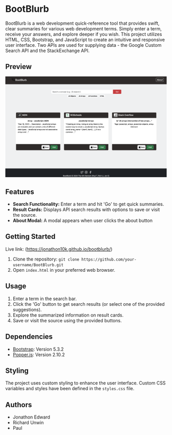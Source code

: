 # BootBlurb

BootBlurb is a web development quick-reference tool that provides swift, clear summaries for various web development terms. Simply enter a term, receive your answers, and explore deeper if you wish. This project utilizes HTML, CSS, Bootstrap, and JavaScript to create an intuitive and responsive user interface. Two APIs are used for supplying data - the Google Custom Search API and the StackExchange API.

## Preview
<img width="600px" src="./assets/images/bootblurb-screenshot.png" alt="BootBlurb screenshot" />

## Features

- **Search Functionality:** Enter a term and hit 'Go' to get quick summaries.
- **Result Cards:** Displays API search results with options to save or visit the source.
- **About Modal:** A modal appears when user clicks the about button

## Getting Started
Live link: (https://jonathon10k.github.io/bootblurb/)
1. Clone the repository: `git clone https://github.com/your-username/BootBlurb.git`
2. Open `index.html` in your preferred web browser.

## Usage

1. Enter a term in the search bar.
2. Click the 'Go' button to get search results (or select one of the provided suggestions).
3. Explore the summarized information on result cards.
4. Save or visit the source using the provided buttons.

## Dependencies

- [Bootstrap](https://getbootstrap.com/): Version 5.3.2
- [Popper.js](https://popper.js.org/): Version 2.10.2

## Styling

The project uses custom styling to enhance the user interface. Custom CSS variables and styles have been defined in the `styles.css` file.

## Authors

- Jonathon Edward
- Richard Unwin
- Paul
